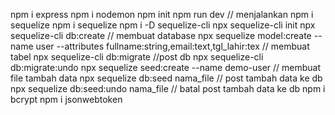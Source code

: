 npm i express
npm i nodemon
npm init
npm run dev // menjalankan
npm i sequelize
npm i sequelize
npm i -D sequelize-cli
npx sequelize-cli init
npx sequelize-cli db:create // membuat database
npx sequelize model:create --name user --attributes fullname:string,email:text,tgl_lahir:tex // membuat tabel
npx sequelize-cli db:migrate //post db
npx sequelize-cli db:migrate:undo
npx sequelize seed:create --name demo-user // membuat file tambah data
npx sequelize db:seed nama_file // post tambah data ke db
npx sequelize db:seed:undo nama_file // batal post tambah data ke db
npm i bcrypt
npm i jsonwebtoken
